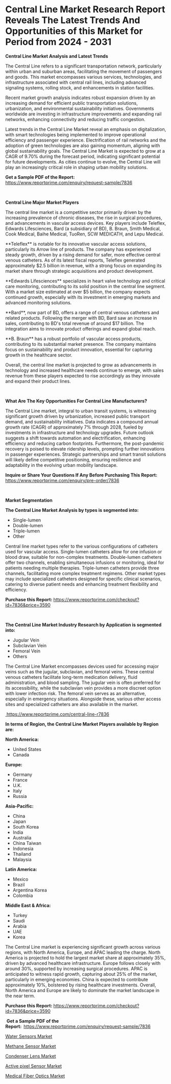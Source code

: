 <p><h1>Central Line Market Research Report Reveals The Latest Trends And Opportunities of this Market for Period from 2024 - 2031</h1></p><p><strong>Central Line Market Analysis and Latest Trends</strong></p>
<p><p>The Central Line refers to a significant transportation network, particularly within urban and suburban areas, facilitating the movement of passengers and goods. This market encompasses various services, technologies, and infrastructure associated with central rail lines, including advanced signaling systems, rolling stock, and enhancements in station facilities. </p><p>Recent market growth analysis indicates robust expansion driven by an increasing demand for efficient public transportation solutions, urbanization, and environmental sustainability initiatives. Governments worldwide are investing in infrastructure improvements and expanding rail networks, enhancing connectivity and reducing traffic congestion. </p><p>Latest trends in the Central Line Market reveal an emphasis on digitalization, with smart technologies being implemented to improve operational efficiency and passenger experience. Electrification of rail networks and the adoption of green technologies are also gaining momentum, aligning with global sustainability goals. The Central Line Market is expected to grow at a CAGR of 9.70% during the forecast period, indicating significant potential for future developments. As cities continue to evolve, the Central Line will play an increasingly critical role in shaping urban mobility solutions.</p></p>
<p><strong>Get a Sample PDF of the Report:&nbsp;</strong> <a href="https://www.reportprime.com/enquiry/request-sample/7836?utm_campaign=1920&utm_medium=2&utm_source=Github&utm_content=ia&utm_term=25122024&utm_id=central-line">https://www.reportprime.com/enquiry/request-sample/7836</a></p>
<p>&nbsp;</p>
<p><strong>Central Line Major Market Players</strong></p>
<p><p>The central line market is a competitive sector primarily driven by the increasing prevalence of chronic diseases, the rise in surgical procedures, and advancements in vascular access devices. Key players include Teleflex, Edwards Lifesciences, Bard (a subsidiary of BD), B. Braun, Smith Medical, Cook Medical, Baihe Medical, TuoRen, SCW MEDICATH, and Lepu Medical.</p><p>**Teleflex** is notable for its innovative vascular access solutions, particularly its Arrow line of products. The company has experienced steady growth, driven by a rising demand for safer, more effective central venous catheters. As of its latest fiscal reports, Teleflex generated approximately $2.5 billion in revenue, with a strong focus on expanding its market share through strategic acquisitions and product development.</p><p>**Edwards Lifesciences** specializes in heart valve technology and critical care monitoring, contributing to its solid position in the central line segment. With a market size estimated at over $5 billion, the company expects continued growth, especially with its investment in emerging markets and advanced monitoring solutions.</p><p>**Bard**, now part of BD, offers a range of central venous catheters and related products. Following the merger with BD, Bard saw an increase in sales, contributing to BD's total revenue of around $17 billion. The integration aims to innovate product offerings and expand global reach.</p><p>**B. Braun** has a robust portfolio of vascular access products, contributing to its substantial market presence. The company maintains focus on sustainability and product innovation, essential for capturing growth in the healthcare sector.</p><p>Overall, the central line market is projected to grow as advancements in technology and increased healthcare needs continue to emerge, with sales revenue from these players expected to rise accordingly as they innovate and expand their product lines.</p></p>
<p>&nbsp;</p>
<p><strong>What Are The Key Opportunities For Central Line Manufacturers?</strong></p>
<p><p>The Central Line market, integral to urban transit systems, is witnessing significant growth driven by urbanization, increased public transport demand, and sustainability initiatives. Data indicates a compound annual growth rate (CAGR) of approximately 7% through 2028, fueled by investments in infrastructure and technology upgrades. Future outlook suggests a shift towards automation and electrification, enhancing efficiency and reducing carbon footprints. Furthermore, the post-pandemic recovery is poised to elevate ridership levels, prompting further innovations in passenger experiences. Strategic partnerships and smart transit solutions will likely define competitive positioning, ensuring resilience and adaptability in the evolving urban mobility landscape.</p></p>
<p><strong>Inquire or Share Your Questions If Any Before Purchasing This Report:</strong> <a href="https://www.reportprime.com/enquiry/pre-order/7836?utm_campaign=1920&utm_medium=2&utm_source=Github&utm_content=ia&utm_term=25122024&utm_id=central-line">https://www.reportprime.com/enquiry/pre-order/7836</a></p>
<p>&nbsp;</p>
<p><strong>Market Segmentation</strong></p>
<p><strong>The Central Line Market Analysis by types is segmented into:</strong></p>
<p><ul><li>Single-lumen</li><li>Double-lumen</li><li>Triple-lumen</li><li>Other</li></ul></p>
<p><p>Central line market types refer to the various configurations of catheters used for vascular access. Single-lumen catheters allow for one infusion or blood draw, suitable for non-complex treatments. Double-lumen catheters offer two channels, enabling simultaneous infusions or monitoring, ideal for patients needing multiple therapies. Triple-lumen catheters provide three channels, facilitating more complex treatment regimens. Other market types may include specialized catheters designed for specific clinical scenarios, catering to diverse patient needs and enhancing treatment flexibility and efficiency.</p></p>
<p><strong>Purchase this Report:&nbsp;</strong><a href="https://www.reportprime.com/checkout?id=7836&price=3590&utm_campaign=1920&utm_medium=2&utm_source=Github&utm_content=ia&utm_term=25122024&utm_id=central-line">https://www.reportprime.com/checkout?id=7836&price=3590</a></p>
<p>&nbsp;</p>
<p><strong>The Central Line Market Industry Research by Application is segmented into:</strong></p>
<p><ul><li>Jugular Vein</li><li>Subclavian Vein</li><li>Femoral Vein</li><li>Others</li></ul></p>
<p><p>The Central Line Market encompasses devices used for accessing major veins such as the jugular, subclavian, and femoral veins. These central venous catheters facilitate long-term medication delivery, fluid administration, and blood sampling. The jugular vein is often preferred for its accessibility, while the subclavian vein provides a more discreet option with lower infection risk. The femoral vein serves as an alternative, especially in emergency situations. Alongside these, various other access sites and specialized catheters are also available in the market.</p></p>
<p><a href="https://www.reportprime.com/central-line-r7836?utm_campaign=1920&utm_medium=2&utm_source=Github&utm_content=ia&utm_term=25122024&utm_id=central-line">&nbsp;https://www.reportprime.com/central-line-r7836</a></p>
<p><strong>In terms of Region, the Central Line Market Players available by Region are:</strong></p>
<p>
    <p> <strong> North America: </strong>
        <ul>
            <li>United States</li>
            <li>Canada</li>
        </ul>
        </p> 
    <p> <strong> Europe: </strong>
        <ul>
            <li>Germany</li>
            <li>France</li>
            <li>U.K.</li>
            <li>Italy</li>
            <li>Russia</li>
        </ul>
        </p> 
    <p> <strong> Asia-Pacific: </strong>
        <ul>
            <li>China</li>
            <li>Japan</li>
            <li>South Korea</li>
            <li>India</li>
            <li>Australia</li>
            <li>China Taiwan</li>
            <li>Indonesia</li>
            <li>Thailand</li>
            <li>Malaysia</li>
        </ul>
        </p> 
    <p> <strong> Latin America: </strong>
        <ul>
            <li>Mexico</li>
            <li>Brazil</li>
            <li>Argentina Korea</li>
            <li>Colombia</li>
        </ul>
        </p> 
    <p> <strong> Middle East & Africa: </strong>
        <ul>
            <li>Turkey</li>
            <li>Saudi</li>
            <li>Arabia</li>
            <li>UAE</li>
            <li>Korea</li>
        </ul>
    </p>
    </p>
<p><p>The Central Line market is experiencing significant growth across various regions, with North America, Europe, and APAC leading the charge. North America is projected to hold the largest market share at approximately 35%, driven by advanced healthcare infrastructure. Europe follows closely with around 30%, supported by increasing surgical procedures. APAC is anticipated to witness rapid growth, capturing about 25% of the market, particularly in emerging economies. China is expected to contribute approximately 10%, bolstered by rising healthcare investments. Overall, North America and Europe are likely to dominate the market landscape in the near term.</p></p>
<p><strong>Purchase this Report: </strong><a href="https://www.reportprime.com/checkout?id=7836&price=3590&utm_campaign=1920&utm_medium=2&utm_source=Github&utm_content=ia&utm_term=25122024&utm_id=central-line">https://www.reportprime.com/checkout?id=7836&price=3590</a></p>
<p>&nbsp;<strong>Get a Sample PDF of the Report:&nbsp;&nbsp;</strong><a href="https://www.reportprime.com/enquiry/request-sample/7836?utm_campaign=1920&utm_medium=2&utm_source=Github&utm_content=ia&utm_term=25122024&utm_id=central-line">https://www.reportprime.com/enquiry/request-sample/7836</a></p>
<p><strong></strong></p>
<p><p><a href="https://www.linkedin.com/pulse/strategic-market-outlook-water-sensors-key-drivers-growth-trends-x3ftf?utm_campaign=1920&utm_medium=2&utm_source=Github&utm_content=ia&utm_term=25122024&utm_id=central-line">Water Sensors Market</a></p><p><a href="https://www.linkedin.com/pulse/methane-sensor-market-forecast-2024-2031-expected-expand-78-hllhf?utm_campaign=1920&utm_medium=2&utm_source=Github&utm_content=ia&utm_term=25122024&utm_id=central-line">Methane Sensor Market</a></p><p><a href="https://www.linkedin.com/pulse/market-dynamics-condenser-lens-industry-forecast-trends-opportunities-sgskf?utm_campaign=1920&utm_medium=2&utm_source=Github&utm_content=ia&utm_term=25122024&utm_id=central-line">Condenser Lens Market</a></p><p><a href="https://www.linkedin.com/pulse/investment-opportunities-active-pixel-sensor-sector-risk-analysis-tivzf?utm_campaign=1920&utm_medium=2&utm_source=Github&utm_content=ia&utm_term=25122024&utm_id=central-line">Active pixel Sensor Market</a></p><p><a href="https://github.com/JakirUddin511/Market-Research-Report-List-1/blob/main/medical-fiber-optics-market.md?utm_campaign=1920&utm_medium=2&utm_source=Github&utm_content=ia&utm_term=25122024&utm_id=central-line">Medical Fiber Optics Market</a></p></p>